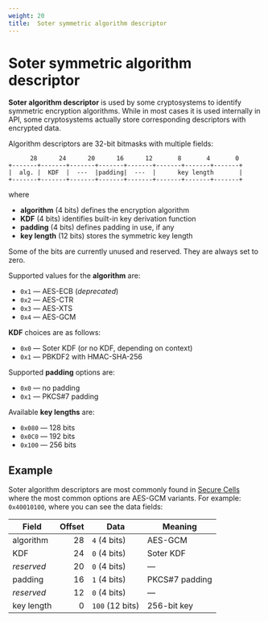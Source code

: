 ```yaml
---
weight: 20
title:  Soter symmetric algorithm descriptor
---
```


# Soter symmetric algorithm descriptor

**Soter algorithm descriptor** is used by some cryptosystems to identify symmetric encryption algorithms.
While in most cases it is used internally in API,
some cryptosystems actually store corresponding descriptors with encrypted data.

Algorithm descriptors are 32-bit bitmasks with multiple fields:

          28      24      20      16      12       8       4       0
    +-------+-------+-------+-------+-------+-------+-------+-------+
    |  alg. |  KDF  |  ---  |padding|  ---  |      key length       |
    +-------+-------+-------+-------+-------+-------+-------+-------+

where

  - **algorithm** (4 bits) defines the encryption algorithm
  - **KDF** (4 bits) identifies built-in key derivation function
  - **padding** (4 bits) defines padding in use, if any
  - **key length** (12 bits) stores the symmetric key length

Some of the bits are currently unused and reserved.
They are always set to zero.

Supported values for the **algorithm** are:

  - `0x1` — AES-ECB (_deprecated_)
  - `0x2` — AES-CTR
  - `0x3` — AES-XTS
  - `0x4` — AES-GCM

**KDF** choices are as follows:

  - `0x0` — Soter KDF (or no KDF, depending on context)
  - `0x1` — PBKDF2 with HMAC-SHA-256

Supported **padding** options are:

  - `0x0` — no padding
  - `0x1` — PKCS#7 padding

Available **key lengths** are:

  - `0x080` — 128 bits
  - `0x0C0` — 192 bits
  - `0x100` — 256 bits

## Example

Soter algorithm descriptors are most commonly found in [Secure Cells](../secure-cell/#layout)
where the most common options are AES-GCM variants.
For example: `0x40010100`, where you can see the data fields:

| Field      | Offset | Data            | Meaning        |
| ---------- | ------:| --------------- | -------------- |
| algorithm  |     28 | `4` (4 bits)    | AES-GCM        |
| KDF        |     24 | `0` (4 bits)    | Soter KDF      |
| *reserved* |     20 | `0` (4 bits)    | —              |
| padding    |     16 | `1` (4 bits)    | PKCS#7 padding |
| *reserved* |     12 | `0` (4 bits)    | —              |
| key length |      0 | `100` (12 bits) | 256-bit key    |
